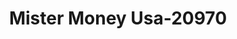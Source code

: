 ---
f_zip-code: 33844
f_state-code: FL
title: Mister Money Usa-20970
f_phone: 863-419-0711
f_city-only: Haines City
f_address: 609 Ushighway 17 92 West Haines City
f_location-unique-id: '20970'
slug: mister-money-usa-20970
updated-on: '2024-05-30T13:46:58.046Z'
created-on: '2024-05-30T13:36:59.803Z'
published-on: '2024-05-30T13:54:32.469Z'
f_city-state: cms/city/haines-city-fl.md
f_company: cms/company/mister-money-usa.md
f_state: cms/state/florida.md
layout: '[payday-loan].html'
tags: payday-loan
---